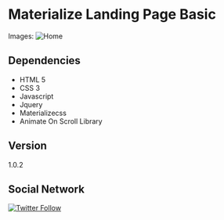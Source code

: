 # Materialize Landing Page Basic

Images:
![Home](https://tiagosousa.eti.br/img/basiclandingpage.png)

## Dependencies
- HTML 5
- CSS 3
- Javascript
- Jquery
- Materializecss
- Animate On Scroll Library

## Version
1.0.2

## Social Network
[![Twitter Follow](https://img.shields.io/twitter/follow/tiaguins.svg?style=social)](https://twitter.com/tiaguins) 